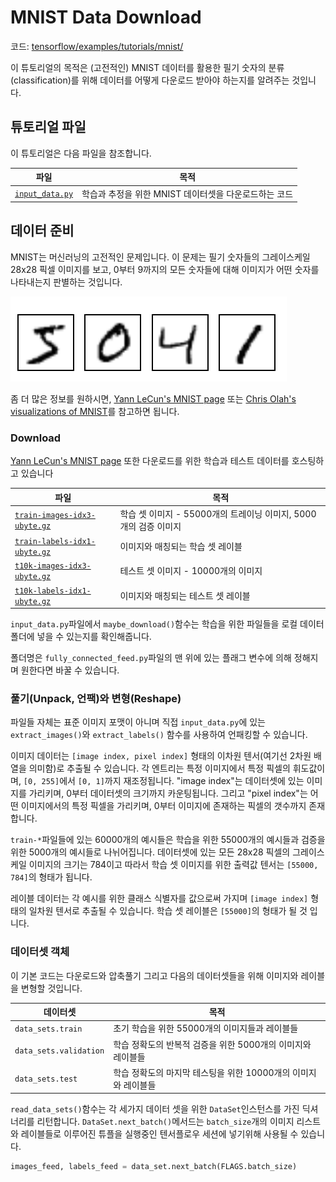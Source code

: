 # MNIST Data Download

코드: [tensorflow/examples/tutorials/mnist/](https://www.tensorflow.org/code/tensorflow/examples/tutorials/mnist/)

이 튜토리얼의 목적은 (고전적인) MNIST 데이터를 활용한 필기 숫자의 분류(classification)를 위해 데이터를 어떻게 다운로드 받아야 하는지를 알려주는 것입니다. 

## 튜토리얼 파일

이 튜토리얼은 다음 파일을 참조합니다.

파일 | 목적
--- | ---
[`input_data.py`](https://www.tensorflow.org/code/tensorflow/examples/tutorials/mnist/input_data.py) | 학습과 추정을 위한 MNIST 데이터셋을 다운로드하는 코드

## 데이터 준비

MNIST는 머신러닝의 고전적인 문제입니다. 이 문제는 필기 숫자들의 그레이스케일 28x28 픽셀 이미지를 보고, 0부터 9까지의 모든 숫자들에 대해 이미지가 어떤 숫자를 나타내는지 판별하는 것입니다.

![MNIST Digits](../../../images/mnist_digits.png "MNIST Digits")

좀 더 많은 정보를 원하시면, [Yann LeCun's MNIST page](http://yann.lecun.com/exdb/mnist/)
또는 [Chris Olah's visualizations of MNIST](http://colah.github.io/posts/2014-10-Visualizing-MNIST/)를 참고하면 됩니다.

### Download

[Yann LeCun's MNIST page](http://yann.lecun.com/exdb/mnist/) 또한 다운로드를 위한 학습과 테스트 데이터를 호스팅하고 있습니다

파일 | 목적
--- | ---
[`train-images-idx3-ubyte.gz`](http://yann.lecun.com/exdb/mnist/train-images-idx3-ubyte.gz) | 학습 셋 이미지 - 55000개의 트레이닝 이미지, 5000개의 검증 이미지
[`train-labels-idx1-ubyte.gz`](http://yann.lecun.com/exdb/mnist/train-labels-idx1-ubyte.gz) | 이미지와 매칭되는 학습 셋 레이블 
[`t10k-images-idx3-ubyte.gz`](http://yann.lecun.com/exdb/mnist/t10k-images-idx3-ubyte.gz) | 테스트 셋 이미지 - 10000개의 이미지
[`t10k-labels-idx1-ubyte.gz`](http://yann.lecun.com/exdb/mnist/t10k-labels-idx1-ubyte.gz) | 이미지와 매칭되는 테스트 셋 레이블

`input_data.py`파일에서 `maybe_download()`함수는 학습을 위한 파일들을 로컬 데이터 폴더에 넣을 수 있는지를 확인해줍니다. 

폴더명은 `fully_connected_feed.py`파일의 맨 위에 있는 플래그 변수에 의해 정해지며 원한다면 바꿀 수 있습니다.

### 풀기(Unpack, 언팩)와 변형(Reshape) 

파일들 자체는 표준 이미지 포맷이 아니며 직접 `input_data.py`에 있는 `extract_images()`와 `extract_labels()` 함수를 사용하여 언패킹할 수 있습니다.

이미지 데이터는 `[image index, pixel index]` 형태의 이차원 텐서(여기선 2차원 배열을 의미함)로 추출될 수 있습니다. 각 엔트리는 특정 이미지에서 특정 픽셀의 휘도값이며, `[0, 255]`에서 `[0, 1]`까지 재조정됩니다. "image index"는 데이터셋에 있는 이미지를 가리키며, 0부터 데이터셋의 크기까지 카운팅됩니다. 그리고 "pixel index"는 어떤 이미지에서의 특정 픽셀을 가리키며, 0부터 이미지에 존재하는 픽셀의 갯수까지 존재합니다.

`train-*`파일들에 있는 60000개의 예시들은 학습을 위한 55000개의 예시들과 검증을 위한 5000개의 예시들로 나뉘어집니다. 데이터셋에 있는 모든 28x28 픽셀의 그레이스케일 이미지의 크기는 784이고 따라서 학습 셋 이미지를 위한 출력값 텐서는 `[55000, 784]`의 형태가 됩니다.

레이블 데이터는 각 예시를 위한 클래스 식별자를 값으로써 가지며 `[image index]` 형태의 일차원 텐서로 추출될 수 있습니다. 학습 셋 레이블은 `[55000]`의 형태가 될 것 입니다.

### 데이터셋 객체

이 기본 코드는 다운로드와 압축풀기 그리고 다음의 데이터셋들을 위해 이미지와 레이블을 변형할 것입니다.

데이터셋 | 목적
--- | ---
`data_sets.train` | 초기 학습을 위한 55000개의 이미지들과 레이블들
`data_sets.validation` | 학습 정확도의 반복적 검증을 위한 5000개의 이미지와 레이블들
`data_sets.test` | 학습 정확도의 마지막 테스팅을 위한 10000개의 이미지와 레이블들

`read_data_sets()`함수는 각 세가지 데이터 셋을 위한 `DataSet`인스턴스를 가진 딕셔너리를 리턴합니다. `DataSet.next_batch()`메서드는 `batch_size`개의 이미지 리스트와 레이블들로 이루어진 튜플을 실행중인 텐서플로우 세션에 넣기위해 사용될 수 있습니다.

```python
images_feed, labels_feed = data_set.next_batch(FLAGS.batch_size)
```
